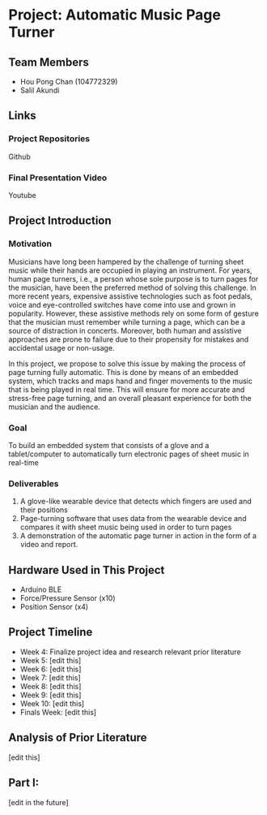 # Project: Automatic Music Page Turner

## Team Members
- Hou Pong Chan (104772329)
- Salil Akundi 

## Links
### Project Repositories
Github
### Final Presentation Video
Youtube

## Project Introduction
### Motivation
Musicians have long been hampered by the challenge of turning sheet music while their hands are occupied in playing an instrument. For years, human page turners, i.e., a person whose sole purpose is to turn pages for the musician, have been the preferred method of solving this challenge. In more recent years, expensive assistive technologies such as foot pedals, voice and eye-controlled switches have come into use and grown in popularity. However, these assistive methods rely on some form of gesture that the musician must remember while turning a page, which can be a source of distraction in concerts. Moreover, both human and assistive approaches are prone to failure due to their propensity for mistakes and accidental usage or non-usage.

In this project, we propose to solve this issue by making the process of page turning fully automatic. This is done by means of an embedded system, which tracks and maps hand and finger movements to the music that is being played in real time. This will ensure for more accurate and stress-free page turning, and an overall pleasant experience for both the musician and the audience.

### Goal
To build an embedded system that consists of a glove and a tablet/computer to automatically turn electronic pages of sheet music in real-time
### Deliverables
1) A glove-like wearable device that detects which fingers are used and their positions
2) Page-turning software that uses data from the wearable device and compares it with sheet music being used in order to turn pages
3) A demonstration of the automatic page turner in action in the form of a video and report.
## Hardware Used in This Project
- Arduino BLE
- Force/Pressure Sensor (x10)
- Position Sensor (x4)

## Project Timeline
- Week 4: Finalize project idea and research relevant prior literature
- Week 5: [edit this]
- Week 6: [edit this]
- Week 7: [edit this]
- Week 8: [edit this]
- Week 9: [edit this]
- Week 10: [edit this]
- Finals Week: [edit this]

## Analysis of Prior Literature
[edit this]

## Part I: 
[edit in the future]
